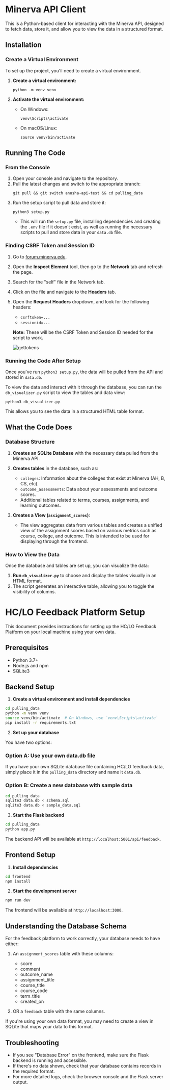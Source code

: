 # Minerva API Client

This is a Python-based client for interacting with the Minerva API, designed to fetch data, store it, and allow you to view the data in a structured format.

## Installation

### Create a Virtual Environment

To set up the project, you'll need to create a virtual environment.

1. **Create a virtual environment:**
    ```
    python -m venv venv
    ```

2. **Activate the virtual environment:**

    - On Windows:
      ```
      venv\Scripts\activate
      ```

    - On macOS/Linux:
      ```
      source venv/bin/activate
      ```

## Running The Code

### From the Console

1. Open your console and navigate to the repository.
2. Pull the latest changes and switch to the appropriate branch:
    ```
    git pull && git switch anusha-api-test && cd pulling_data
    ```
3. Run the setup script to pull data and store it:
    ```
    python3 setup.py
    ```
   - This will run the `setup.py` file, installing dependencies and creating the `.env` file if it doesn't exist, as well as running the necessary scripts to pull and store data in your `data.db` file.

### Finding CSRF Token and Session ID

1. Go to [forum.minerva.edu](https://forum.minerva.edu).
2. Open the **Inspect Element** tool, then go to the **Network** tab and refresh the page.
3. Search for the "self" file in the Network tab.
4. Click on the file and navigate to the **Headers** tab.
5. Open the **Request Headers** dropdown, and look for the following headers:
   - `csrftoken=...`
   - `sessionid=...`

   **Note:** These will be the CSRF Token and Session ID needed for the script to work.

   ![gettokens](https://github.com/user-attachments/assets/549df9fd-36ec-45c2-8a70-d42ffc7f0b25)

### Running the Code After Setup

Once you've run `python3 setup.py`, the data will be pulled from the API and stored in `data.db`.

To view the data and interact with it through the database, you can run the `db_visualizer.py` script to view the tables and data view:

```
python3 db_visualizer.py
```

This allows you to see the data in a structured HTML table format.

## What the Code Does

### Database Structure

1. **Creates an SQLite Database** with the necessary data pulled from the Minerva API.
2. **Creates tables** in the database, such as:
   - `colleges`: Information about the colleges that exist at Minerva (AH, B, CS, etc).
   - `outcome_assessments`: Data about your assessments and outcome scores.
   - Additional tables related to terms, courses, assignments, and learning outcomes.
   
3. **Creates a View (`assignment_scores`)**:
   - The view aggregates data from various tables and creates a unified view of the assignment scores based on various metrics such as course, college, and outcome. This is intended to be used for displaying through the frontend.

### How to View the Data

Once the database and tables are set up, you can visualize the data:

1. **Run `db_visualizer.py`** to choose and display the tables visually in an HTML format.
2. The script generates an interactive table, allowing you to toggle the visibility of columns.

# HC/LO Feedback Platform Setup

This document provides instructions for setting up the HC/LO Feedback Platform on your local machine using your own data.

## Prerequisites

- Python 3.7+
- Node.js and npm
- SQLite3

## Backend Setup

1. **Create a virtual environment and install dependencies**

```bash
cd pulling_data
python -m venv venv
source venv/bin/activate  # On Windows, use `venv\Scripts\activate`
pip install -r requirements.txt
```

2. **Set up your database**

You have two options:

### Option A: Use your own data.db file

If you have your own SQLite database file containing HC/LO feedback data, simply place it in the `pulling_data` directory and name it `data.db`.

### Option B: Create a new database with sample data

```bash
cd pulling_data
sqlite3 data.db < schema.sql
sqlite3 data.db < sample_data.sql
```

3. **Start the Flask backend**

```bash
cd pulling_data
python app.py
```

The backend API will be available at `http://localhost:5001/api/feedback`.

## Frontend Setup

1. **Install dependencies**

```bash
cd frontend
npm install
```

2. **Start the development server**

```bash
npm run dev
```

The frontend will be available at `http://localhost:3000`.

## Understanding the Database Schema

For the feedback platform to work correctly, your database needs to have either:

1. An `assignment_scores` table with these columns:
   - score
   - comment
   - outcome_name
   - assignment_title
   - course_title
   - course_code
   - term_title
   - created_on

2. OR a `feedback` table with the same columns.

If you're using your own data format, you may need to create a view in SQLite that maps your data to this format.

## Troubleshooting

- If you see "Database Error" on the frontend, make sure the Flask backend is running and accessible.
- If there's no data shown, check that your database contains records in the required format.
- For more detailed logs, check the browser console and the Flask server output.
